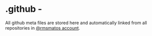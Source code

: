 # .github - 

All github meta files are stored here and automatically linked from all repositories in [@rmsmatos account](https://github.com/rmsmatos).